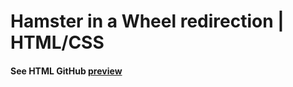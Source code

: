 # Hamster in a Wheel redirection | HTML/CSS

<h4>
  See HTML GitHub 
  <a 
     href="https://htmlpreview.github.io/?https://github.com/FireDroX/redirect_html-css/blob/main/index.html"
     target="_blank" 
     rel="noreferrer nooppener"
  >preview</a>
</h4>
